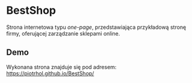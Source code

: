 # BestShop

Strona internetowa typu *one-page*, przedstawiająca przykładową stronę firmy, oferującej zarządzanie sklepami online.

## Demo

Wykonana strona znajduje się pod adresem: https://piotrhol.github.io/BestShop/